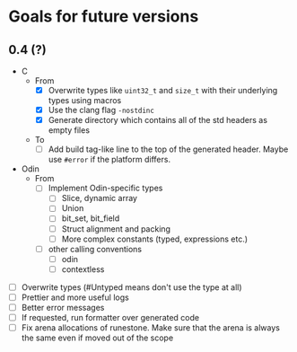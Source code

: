 # Goals for future versions

## 0.4 (?)

+ C
  + From
    + [x] Overwrite types like `uint32_t` and `size_t` with their underlying types using macros
    + [x] Use the clang flag `-nostdinc`
    + [x] Generate directory which contains all of the std headers as empty files
  + To
    + [ ] Add build tag-like line to the top of the generated header. Maybe use `#error` if the platform differs.
+ Odin
  + From
    + [ ] Implement Odin-specific types
      + [ ] Slice, dynamic array
      + [ ] Union
      + [ ] bit_set, bit_field
      + [ ] Struct alignment and packing
      + [ ] More complex constants (typed, expressions etc.)
    + [ ] other calling conventions
      + [ ] odin
      + [ ] contextless
+ [ ] Overwrite types (#Untyped means don't use the type at all)
+ [ ] Prettier and more useful logs
+ [ ] Better error messages
+ [ ] If requested, run formatter over generated code
+ [ ] Fix arena allocations of runestone. Make sure that the arena is always the same even if moved out of the scope
